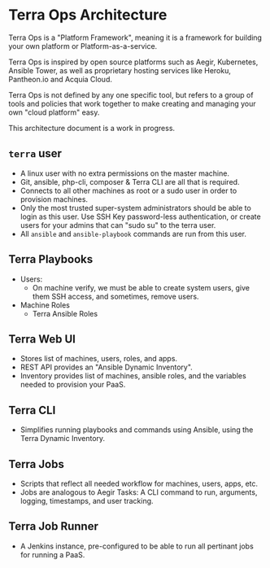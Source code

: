 Terra Ops Architecture
======================

Terra Ops is a "Platform Framework", meaning it is a framework for building your own platform or Platform-as-a-service.

Terra Ops is inspired by open source platforms such as Aegir, Kubernetes, Ansible Tower, as well as proprietary hosting services like Heroku, Pantheon.io and Acquia Cloud.

Terra Ops is not defined by any one specific tool, but refers to a group of tools and policies that work together to make creating and managing your own "cloud platform" easy.

This architecture document is a work in progress.

## `terra` user

- A linux user with no extra permissions on the master machine.
- Git, ansible, php-cli, composer & Terra CLI are all that is required.
- Connects to all other machines as root or a sudo user in order to provision machines.
- Only the most trusted super-system administrators should be able to login as this user.  Use SSH Key password-less authentication, or create users for your admins that can "sudo su" to the terra user.
- All `ansible` and `ansible-playbook` commands are run from this user.

## Terra Playbooks

- Users:
  - On machine verify, we must be able to create system users, give them SSH access, and sometimes, remove users.
- Machine Roles
  - Terra Ansible Roles 

## Terra Web UI

- Stores list of machines, users, roles, and apps.
- REST API provides an "Ansible Dynamic Inventory".
- Inventory provides list of machines, ansible roles, and the variables needed to provision your PaaS.

## Terra CLI

- Simplifies running playbooks and commands using Ansible, using the Terra Dynamic Inventory.

## Terra Jobs

- Scripts that reflect all needed workflow for machines, users, apps, etc.
- Jobs are analogous to Aegir Tasks: A CLI command to run, arguments, logging, timestamps, and user tracking.

## Terra Job Runner

- A Jenkins instance, pre-configured to be able to run all pertinant jobs for running a PaaS.
